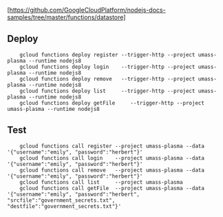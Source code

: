[https://github.com/GoogleCloudPlatform/nodejs-docs-samples/tree/master/functions/datastore]

## Deploy
        gcloud functions deploy register --trigger-http --project umass-plasma --runtime nodejs8
        gcloud functions deploy login    --trigger-http --project umass-plasma --runtime nodejs8
        gcloud functions deploy remove   --trigger-http --project umass-plasma --runtime nodejs8
        gcloud functions deploy list     --trigger-http --project umass-plasma --runtime nodejs8
        gcloud functions deploy getFile     --trigger-http --project umass-plasma --runtime nodejs8

## Test
        gcloud functions call register --project umass-plasma --data '{"username":"emily", "password":"herbert"}'
        gcloud functions call login    --project umass-plasma --data '{"username":"emily", "password":"herbert"}'
        gcloud functions call remove   --project umass-plasma --data '{"username":"emily", "password":"herbert"}'
        gcloud functions call list     --project umass-plasma
        gcloud functions call getFile  --project umass-plasma --data '{"username":"emily", "password":"herbert", "srcfile":"government_secrets.txt", "destfile":"government_secrets.txt"}'